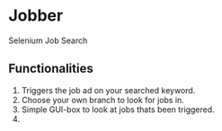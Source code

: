 # Jobber
Selenium Job Search


## Functionalities
1. Triggers the job ad on your searched keyword.
2. Choose your own branch to look for jobs in.
3. Simple GUI-box to look at jobs thats been triggered.
4. 
